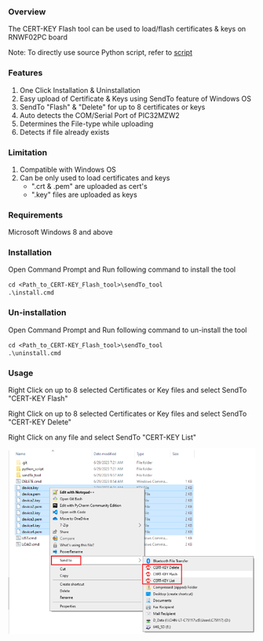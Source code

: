 ### Overview
The CERT-KEY Flash tool can be used to load/flash certificates & keys on RNWF02PC board 

Note: To directly use source Python script, refer to [script](../python_script/)

### Features
1. One Click Installation & Uninstallation
2. Easy upload of Certificate & Keys using SendTo feature of Windows OS
3. SendTo "Flash" & "Delete" for up to 8 certificates or keys
4. Auto detects the COM/Serial Port of PIC32MZW2
5. Determines the File-type while uploading
6. Detects if file already exists

### Limitation
1. Compatible with Windows OS
2. Can be only used to load certificates and keys
   - ".crt & .pem" are uploaded as cert's
   - ".key" files are uploaded as keys

### Requirements
Microsoft Windows 8 and above

### Installation
Open Command Prompt and Run following command to install the tool

```
cd <Path_to_CERT-KEY_Flash_tool>\sendTo_tool
.\install.cmd
```

### Un-installation
Open Command Prompt and Run following command to un-install the tool

```
cd <Path_to_CERT-KEY_Flash_tool>\sendTo_tool
.\uninstall.cmd
```

### Usage
Right Click on up to 8 selected Certificates or Key files and select SendTo "CERT-KEY Flash"

Right Click on up to 8 selected Certificates or Key files and select SendTo "CERT-KEY Delete"

Right Click on any file and select SendTo "CERT-KEY List"


<p align="center"><img src="./images/sendTo2.png">
      </p>